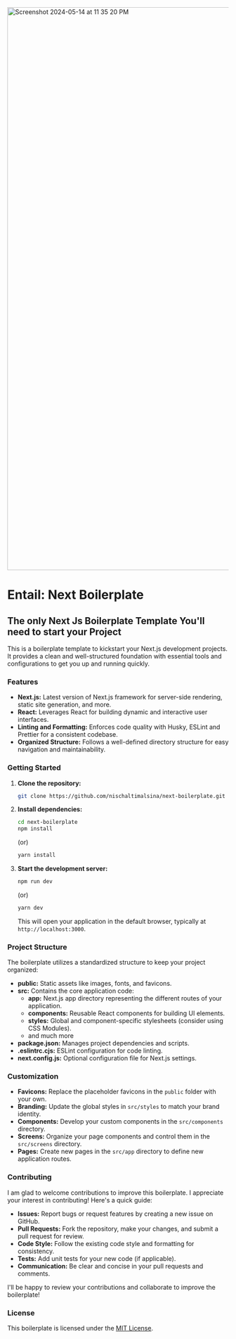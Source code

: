 <img width="1280" alt="Screenshot 2024-05-14 at 11 35 20 PM" src="https://github.com/nischaltimalsina/next-boilerplate/assets/94827555/79afaf78-5371-4a91-82e7-75aa1c3de5d2">

# Entail: Next Boilerplate

## The only Next Js Boilerplate Template You'll need to start your Project

This is a boilerplate template to kickstart your Next.js development projects. It provides a clean and well-structured foundation with essential tools and configurations to get you up and running quickly.

### Features

- **Next.js:** Latest version of Next.js framework for server-side rendering, static site generation, and more.
- **React:** Leverages React for building dynamic and interactive user interfaces.
- **Linting and Formatting:** Enforces code quality with Husky, ESLint and Prettier for a consistent codebase.
- **Organized Structure:** Follows a well-defined directory structure for easy navigation and maintainability.

### Getting Started

1. **Clone the repository:**

   ```bash
   git clone https://github.com/nischaltimalsina/next-boilerplate.git
   ```

2. **Install dependencies:**

   ```bash
   cd next-boilerplate
   npm install
   ```

   (or)

   ```bash
   yarn install
   ```

3. **Start the development server:**

   ```bash
   npm run dev
   ```

   (or)

   ```bash
   yarn dev
   ```

   This will open your application in the default browser, typically at `http://localhost:3000`.

### Project Structure

The boilerplate utilizes a standardized structure to keep your project organized:

- **public:** Static assets like images, fonts, and favicons.
- **src:** Contains the core application code:
  - **app:** Next.js app directory representing the different routes of your application.
  - **components:** Reusable React components for building UI elements.
  - **styles:** Global and component-specific stylesheets (consider using CSS Modules).
  - and much more
- **package.json:** Manages project dependencies and scripts.
- **.eslintrc.cjs:** ESLint configuration for code linting.
- **next.config.js:** Optional configuration file for Next.js settings.

### Customization

- **Favicons:** Replace the placeholder favicons in the `public` folder with your own.
- **Branding:** Update the global styles in `src/styles` to match your brand identity.
- **Components:** Develop your custom components in the `src/components` directory.
- **Screens:** Organize your page components and control them in the `src/screens` directory.
- **Pages:** Create new pages in the `src/app` directory to define new application routes.

### Contributing

I am glad to welcome contributions to improve this boilerplate. I appreciate your interest in contributing! Here's a quick guide:

- **Issues:** Report bugs or request features by creating a new issue on GitHub.
- **Pull Requests:** Fork the repository, make your changes, and submit a pull request for review.
- **Code Style:** Follow the existing code style and formatting for consistency.
- **Tests:** Add unit tests for your new code (if applicable).
- **Communication:** Be clear and concise in your pull requests and comments.

I'll be happy to review your contributions and collaborate to improve the boilerplate!

### License

This boilerplate is licensed under the [MIT License](https://opensource.org/licenses/MIT).
